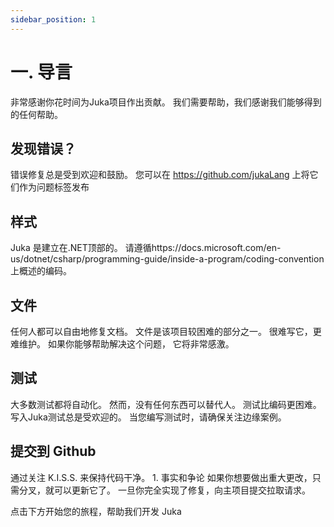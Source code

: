 ```yaml
---
sidebar_position: 1
---
```


# 一. 导言

非常感谢你花时间为Juka项目作出贡献。 我们需要帮助，我们感谢我们能够得到的任何帮助。

## 发现错误？
错误修复总是受到欢迎和鼓励。 您可以在 https://github.com/jukaLang 上将它们作为问题标签发布


## 样式
Juka 是建立在.NET顶部的。 请遵循https://docs.microsoft.com/en-us/dotnet/csharp/programming-guide/inside-a-program/coding-convention上概述的编码。


## 文件
任何人都可以自由地修复文档。 文件是该项目较困难的部分之一。 很难写它，更难维护。 如果你能够帮助解决这个问题， 它将非常感激。

## 测试
大多数测试都将自动化。 然而，没有任何东西可以替代人。 测试比编码更困难。 写入Juka测试总是受欢迎的。 当您编写测试时，请确保关注边缘案例。

## 提交到 Github
通过关注 K.I.S.S. 来保持代码干净。 1. 事实和争论 如果你想要做出重大更改，只需分叉，就可以更新它了。 一旦你完全实现了修复，向主项目提交拉取请求。


点击下方开始您的旅程，帮助我们开发 Juka